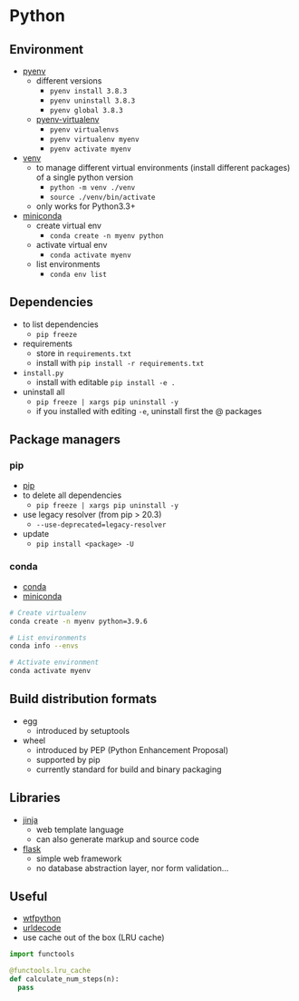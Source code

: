 # Python

## Environment

- [pyenv](https://github.com/pyenv/pyenv)
  - different versions
	  - `pyenv install 3.8.3`
	  - `pyenv uninstall 3.8.3`
	  - `pyenv global 3.8.3`
  - [pyenv-virtualenv](https://github.com/pyenv/pyenv-virtualenv)
  	- `pyenv virtualenvs`
  	- `pyenv virtualenv myenv`
    - `pyenv activate myenv`
- [venv](https://docs.python.org/3/library/venv.html)
  - to manage different virtual environments (install different packages) of a single python version
    - `python -m venv ./venv`
    - `source ./venv/bin/activate`
  - only works for Python3.3+
- [miniconda](https://docs.conda.io/en/latest/miniconda.html)
  - create virtual env
    - `conda create -n myenv python`
  - activate virtual env
    - `conda activate myenv`
  - list environments
    - `conda env list`

## Dependencies

- to list dependencies
  - `pip freeze`
- requirements 
  - store in `requirements.txt`
  - install with `pip install -r requirements.txt`
- `install.py`
  - install with editable `pip install -e .`
- uninstall all
  - `pip freeze | xargs pip uninstall -y`
  - if you installed with editing `-e`, uninstall first the @ packages

## Package managers

### pip

- [pip](https://pypi.org/project/pip/)
- to delete all dependencies
  - `pip freeze | xargs pip uninstall -y`
- use legacy resolver (from pip > 20.3)
  - `--use-deprecated=legacy-resolver`
- update
  - `pip install <package> -U`

### conda

- [conda](https://docs.conda.io/en/latest/)
- [miniconda](https://docs.conda.io/en/latest/miniconda.html)

```bash
# Create virtualenv 
conda create -n myenv python=3.9.6

# List environments
conda info --envs

# Activate environment
conda activate myenv
```

## Build distribution formats

- egg
  - introduced by setuptools
- wheel
  - introduced by PEP (Python Enhancement Proposal)
  - supported by pip
  - currently standard for build and binary packaging

## Libraries

- [jinja](https://jinja.palletsprojects.com/en/2.11.x/)
  - web template language
  - can also generate markup and source code
- [flask](https://flask.palletsprojects.com/en/1.1.x/)
  - simple web framework
  - no  database abstraction layer, nor form validation...

## Useful

- [wtfpython](https://github.com/satwikkansal/wtfpython)
- [urldecode](https://dev.to/k4ml/python-urldecode-on-command-line-2ek9)
- use cache out of the box (LRU cache)

```python
import functools

@functools.lru_cache
def calculate_num_steps(n):
  pass
```